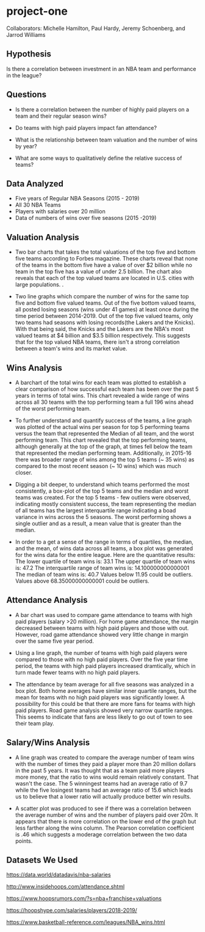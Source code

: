 # project-one

Collaborators: Michelle Hamilton, Paul Hardy, Jeremy Schoenberg, and Jarrod Williams

## Hypothesis

Is there a correlation between investment in an NBA team and performance in the league?

## Questions

* Is there a correlation between the number of highly paid players on a team and their regular season wins?

* Do teams with high paid players impact fan attendance?

* What is the relationship between team valuation and the number of wins by year?

* What are some ways to qualitatively define the relative success of teams?

## Data Analyzed

* Five years of Regular NBA Seasons (2015 - 2019)
* All 30 NBA Teams
* Players with salaries over 20 million
* Data of numbers of wins over five seasons (2015 -2019)

## Valuation Analysis
* Two bar charts that takes the total valuations of the top five and bottom five teams according to Forbes magazine. These charts reveal that none of the teams in the bottom five have a value of over $2 billion while no team in the top five has a value of under 2.5 billion. The chart also reveals that each of the top valued teams are located in U.S. cities with large populations. .

* Two line graphs which compare the number of wins for the same top five and bottom five valued teams. Out of the five bottom valued teams, all posted losing seasons (wins under 41 games) at least once during the time period between 2014-2019. Out of the top five valued teams, only two teams had seasons with losing records(the Lakers and the Knicks). With that being said, the Knicks and the Lakers are the NBA's most valued teams at $4 billion and $3.5 billion respectively. This suggests that for the top valued NBA teams, there isn't a strong correlation between a team's wins and its market value. 

## Wins Analysis

* A barchart of the total wins for each team was plotted to establish a clear comparison of how successful each team has been
over the past 5 years in terms of total wins. This chart revealed a wide range of wins across all 30 teams with the top performing team a full 196 wins ahead of the worst performing team.

* To further understand and quantify success of the teams, a line graph was plotted of the actual wins per season for top 5 performing teams versus the team that represented the Median of all team, and the worst performing team. This chart revealed that the top performing teams, although generally at the top of the graph, at times fell below the team that represented the median performing team. Additionally, in 2015-16 there was broader range of wins among the top 5 teams (~ 35 wins) as compared to the most recent season (~ 10 wins) which was much closer.

* Digging a bit deeper, to understand which teams performed the most consistently, a box-plot of the top 5 teams and the median and worst teams was created.  For the top 5 teams - few outliers were observed, indicating mostly consistent success, the team representing the median of all teams has the largest interquartile range indicating a boad variance in wins across the 5 seasons.  The worst performing shows a single outlier and as a result, a mean value that is greater than the median.

* In order to a get a sense of the range in terms of quartiles, the median, and the mean, of wins data across all teams, a box plot was generated for the wins data for the entire league. Here are the quantitative results:  
        The lower quartile of team wins is: 33.1
        The upper quartile of team wins is: 47.2
        The interquartile range of team wins is: 14.100000000000001
        The median of team wins is: 40.7 
        Values below 11.95 could be outliers.
        Values above 68.35000000000001 could be outliers.

## Attendance Analysis

* A bar chart was used to compare game attendance to teams with high paid players (salary >20 million). For home game attendance, the margin decreased between teams with high paid players and those with out. However, road game attendance showed very little change in margin over the same five year period.

* Using a line graph, the number of teams with high paid players were compared to those with no high paid players. Over the five year time period, the teams with high paid players increased dramtically, which in turn made fewer teams with no high paid players.

* The attendance by team average for all five seasons was analyzed in a box plot. Both home averages have similar inner quartile ranges, but the mean for teams with no high paid players was significantly lower. A possibility for this could be that there are more fans for teams with high paid players. Road game analysis showed very narrow quartile ranges. This seems to indicate that fans are less likely to go out of town to see their team play.

## Salary/Wins Analysis

* A line graph was created to compare the average number of team wins with the number of times they paid a player more than 20 million dollars in the past 5 years. It was thought that as a team paid more players more money, that the ratio to wins would remain relatively constant. That wasn't the case. The 5 winningest teams had an average ratio of 9.7 while the five losingest teams had an average ratio of 15.6 which leads us to believe that a lower ratio will actually produce better win results.

* A scatter plot was produced to see if there was a correlation between the average number of wins and the number of players paid over 20m. It appears that there is more correlation on the lower end of the graph but less farther along the wins column. The Pearson correlation coefficient is .46 which suggests a moderage correlation between the two data points.

## Datasets We Used

<https://data.world/datadavis/nba-salaries>

<http://www.insidehoops.com/attendance.shtml>

<https://www.hoopsrumors.com/?s=nba+franchise+valuations>

<https://hoopshype.com/salaries/players/2018-2019/>

<https://www.basketball-reference.com/leagues/NBA_wins.html>
